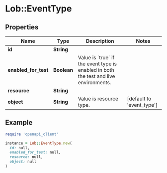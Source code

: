# Lob::EventType

## Properties

| Name | Type | Description | Notes |
| ---- | ---- | ----------- | ----- |
| **id** | **String** |  |  |
| **enabled_for_test** | **Boolean** | Value is &#x60;true&#x60; if the event type is enabled in both the test and live environments. |  |
| **resource** | **String** |  |  |
| **object** | **String** | Value is resource type. | [default to &#39;event_type&#39;] |

## Example

```ruby
require 'openapi_client'

instance = Lob::EventType.new(
  id: null,
  enabled_for_test: null,
  resource: null,
  object: null
)
```

